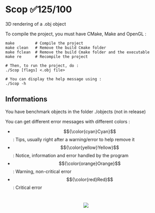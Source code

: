 # Scop ✅125/100
3D rendering of a .obj object

To compile the project, you must have CMake, Make and OpenGL :
```shell
make         # Compile the project
make clean   # Remove the build Cmake folder
make fclean  # Remove the build Cmake folder and the executable
make re      # Recompile the project

# Then, to run the project, do :
./Scop [flags] <.obj file>

# You can display the help message using :
./Scop -h
```
## Informations

You have benchmark objects in the folder ./objects (not in release)

You can get different error messages with different colors :
  - $${\color{cyan}Cyan}$$   : Tips, usually right after a warning/error to help remove it
  - $${\color{yellow}Yellow}$$ : Notice, information and error handled by the program
  - $${\color{orange}Orange}$$ : Warning, non-critical error
  - $${\color{red}Red}$$ : Critical error

#
<p align="center">
  <img src="skull_exemple.gif"/>
</p>
